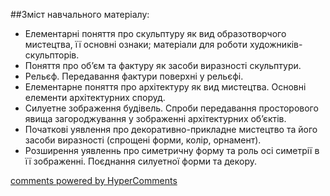 <div id="hypercomments_widget" class="js-hypercomments-widget invisible"></div>

##Зміст навчального матеріалу:

* Елементарні поняття про скульптуру як вид образотворчого мистецтва, її основні ознаки; матеріали для роботи художників-скульпторів. 
* Поняття про об’єм та фактуру як засоби виразності скульптури. 
* Рельєф. Передавання фактури поверхні у рельєфі.
* Елементарне поняття про архітектуру як вид мистецтва. Основні елементи архітектурних споруд. 
* Силуетне зображення будівель. Спроби передавання просторового явища загороджування у зображенні архітектурних об’єктів. 
* Початкові уявлення про декоративно-прикладне мистецтво та його засоби виразності (спрощені форми, колір, орнамент).
* Розширення уявленнь про симетричну форму та роль осі симетрії в її зображенні. Поєднання силуетної форми та декору.



<div class="js-hypercomments-container">
    <a href="http://hypercomments.com" class="hc-link" title="comments widget">comments powered by HyperComments</a>
</div>